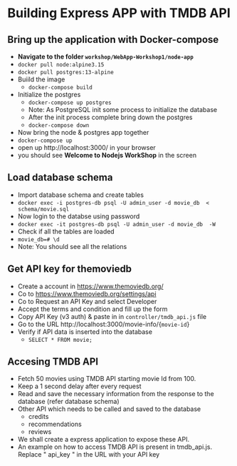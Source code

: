 # Building Express APP with TMDB API
  
## Bring up the application with Docker-compose
 - **Navigate to the folder `workshop/WebApp-Workshop1/node-app`**
 - `docker pull node:alpine3.15`
 - `docker pull postgres:13-alpine`
 - Buiild the image
   - `docker-compose build`
 - Initialize the postgres
   - `docker-compose up postgres`
   - Note: As PostgreSQL init some process to initialize the database
   - After the init process complete bring down the postgres
   - `docker-compose down`
 - Now bring the node & postgres app together
 - `docker-compose up`
 - open up http://localhost:3000/ in your browser
 - you should see **Welcome to Nodejs WorkShop** in the screen

## Load database schema
 - Import database schema and create tables
 - `docker exec -i postgres-db psql -U admin_user -d movie_db  < schema/movie.sql`
 - Now login to the databse using password
 - `docker exec -it postgres-db psql -U admin_user -d movie_db  -W`
 - Check if all the tables are loaded
 - `movie_db=# \d`
 - Note: You should see all the relations


## Get API key for themoviedb
 - Create a account in https://www.themoviedb.org/
 - Co to https://www.themoviedb.org/settings/api 
 - Co to Request an API Key and select Developer
 - Accept the terms and condition and fill up the form
 - Copy API Key (v3 auth) & paste in in `controller/tmdb_api.js` file
 - Go to the URL http://localhost:3000/movie-info/{`movie-id`}
 - Verify if API data is inserted into the database
   - `SELECT * FROM movie;`

## Accesing TMDB API 
 - Fetch 50 movies using TMDB API starting movie Id from 100. 
 - Keep a 1 second delay after every request
 - Read and save the necessary information from the response to the database (refer database schema)
 - Other API which needs to be called and saved to the database
      * credits
      * recommendations
      * reviews
 - We shall create a express application to expose these API.
 - An example on how to access TMDB API is present in tmdb_api.js. Replace " api_key " in the URL with your API key



   
